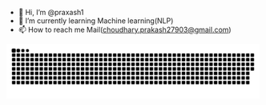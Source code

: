 - 👋 Hi, I’m @praxash1
- 🌱 I’m currently learning Machine learning(NLP)
- 📫 How to reach me Mail(choudhary.prakash27903@gmail.com)

<p align='center'><img src='https://raw.githubusercontent.com/prakash279/prakash279/output/github-snake-dark.svg'></p>
<!---
![snake gif](https://github.com/prakash279/prakash279/blob/output/github-contribution-grid-snake.gif)
prakash279/prakash279 is a ✨ special ✨ repository because its `README.md` (this file) appears on your GitHub profile.
You can click the Preview link to take a look at your changes.
--->
